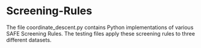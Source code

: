 # Screening-Rules
The file coordinate_descent.py contains Python implementations of various SAFE Screening Rules. The testing files apply these screening rules to three different datasets.
